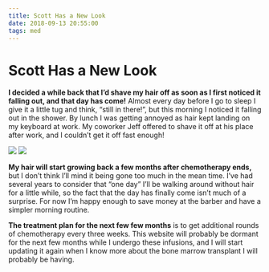```yaml
---
title: Scott Has a New Look
date: 2018-09-13 20:55:00
tags: med
---
```


# Scott Has a New Look

**I decided a while back that I’d shave my hair off as soon as I first noticed it falling out, and that day has come!** Almost every day before I go to sleep I give it a little tug and think, “still in there!”, but this morning I noticed it falling out in the shower. By lunch I was getting annoyed as hair kept landing on my keyboard at work. My coworker Jeff offered to shave it off at his place after work, and I couldn’t get it off fast enough!

<div class="text-center img-border img-small">

![](DSC_0006_lzn.jpg)
![](DSC_0115_lzn3.jpg)

</div>

**My hair will start growing back a few months after chemotherapy ends,** but I don’t think I’ll mind it being gone too much in the mean time. I’ve had several years to consider that “one day” I’ll be walking around without hair for a little while, so the fact that the day has finally come isn’t much of a surprise. For now I’m happy enough to save money at the barber and have a simpler morning routine.

**The treatment plan for the next few few months** is to get additional rounds of chemotherapy every three weeks. This website will probably be dormant for the next few months while I undergo these infusions, and I will start updating it again when I know more about the bone marrow transplant I will probably be having.